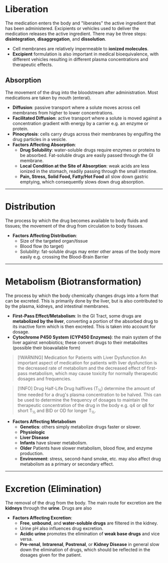 # Liberation
The medication enters the body and "liberates" the active ingredient that has been administered. Excipients or vehicles used to deliver the medication releases the active ingredient. There may be three steps: **disintegration**, **disaggregation**, and **dissolution**.
- Cell membranes are relatively impermeable to **ionized molecules**.
- **Excipient** formulation is also important in medical bioequivalence, with different vehicles resulting in different plasma concentrations and therapeutic effects.
## Absorption
The movement of the drug into the bloodstream after administration. Most medications are taken by mouth (enteral).
- **Diffusion**: passive transport where a solute moves across cell membranes from higher to lower concentrations.
- **Facilitated Diffusion**: active transport where a solute is moved against a concentration gradient with energy by a carrier e.g. an enzyme or protein.
- **Pinocytosis**: cells carry drugs across their membranes by engulfing the drug particles in a vesicle.
- **Factors Affecting Absorption**:
	- **Drug Solubility**: water-soluble drugs require enzymes or proteins to be absorbed. Fat-soluble drugs are easily passed through the GI membrane.
	- **Local Condition at the Site of Absorption**: weak acids are less ionized in the stomach, readily passing through the small intestine.
	- **Pain, Stress, Solid Food, Fatty/Hot Food** all slow down gastric emptying, which consequently slows down drug absorption.
___
# Distribution
The process by which the drug becomes available to body fluids and tissues; the movement of the drug from circulation to body tissues.
- **Factors Affecting Distribution**:
	- Size of the targeted organ/tissue
	- Blood flow (to target)
	- Solubility: fat-soluble drugs may enter other areas of the body more easily e.g. crossing the Blood-Brain Barrier
___
# Metabolism (Biotransformation)
The process by which the body chemically changes drugs into a form that can be excreted. This is primarily done by the liver, but is also contributed to by the plasma, kidneys, and intestinal membranes.
- **First-Pass Effect/Metabolism**: In the GI Tract, some drugs are **metabolized by the liver**, converting a portion of the absorbed drug to its inactive form which is then excreted. This is taken into account for dosage.
- **Cytochrome P450 System (CYP450 Enzymes)**: the main system of the liver against xenobiotics; these convert drugs to their metabolites (possible their bioavailable form)
>[!WARNING] Medication for Patients with Liver Dysfunction
>An important aspect of medication for patients with liver dysfunction is the decreased rate of metabolism and the decreased effect of first-pass metabolism, which may cause toxicity for normally therapeutic dosages and frequencies.

>[!INFO] Drug Half-Life
>Drug halflives (T<sub>½</sub>) determine the amount of time needed for a drug's plasma concentration to be halved. This can be used to determine the frequency of dosages to maintain the therapeutic concentration of the drug in the body e.g. q4 or q8 for short T<sub>½</sub> and BID or OD for longer T<sub>½</sub>.

- **Factors Affecting Metabolism**
	- **Genetics**: others simply metabolize drugs faster or slower.
	- **Physiologic**
	- **Liver Disease**
	- **Infants** have slower metabolism.
	- **Older** Patients have slower metabolism, blood flow, and enzyme production.
	- **Environment**: stress, second-hand smoke, etc. may also affect drug metabolism as a primary or secondary effect.
___
# Excretion (Elimination)
The removal of the drug from the body. The main route for excretion are the **kidneys** through the **urine**. Drugs are also 
- **Factors Affecting Excretion**:
	- **Free**, **unbound**, and **water-soluble drugs** are filtered in the kidney.
	- Urine pH also influences drug excretion.
	- **Acidic urine** promotes the elimination of **weak base drugs** and vice versa.
	- **Pre-renal**, **Intrarenal**, **Postrenal**, or **Kidney Disease** in general slow down the elimination of drugs, which should be reflected in the dosages given for the patient.